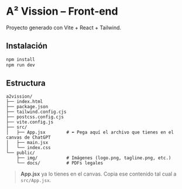 # A² Vission – Front‑end

Proyecto generado con Vite + React + Tailwind.

## Instalación

```bash
npm install
npm run dev
```

## Estructura

```
a2vission/
├── index.html
├── package.json
├── tailwind.config.cjs
├── postcss.config.cjs
├── vite.config.js
├── src/
│   ├── App.jsx        # ⬅︎ Pega aquí el archivo que tienes en el canvas de ChatGPT
│   ├── main.jsx
│   └── index.css
└── public/
    ├── img/           # Imágenes (logo.png, tagline.png, etc.)
    └── docs/          # PDFs legales
```

> **App.jsx** ya lo tienes en el canvas. Copia ese contenido tal cual a `src/App.jsx`.

